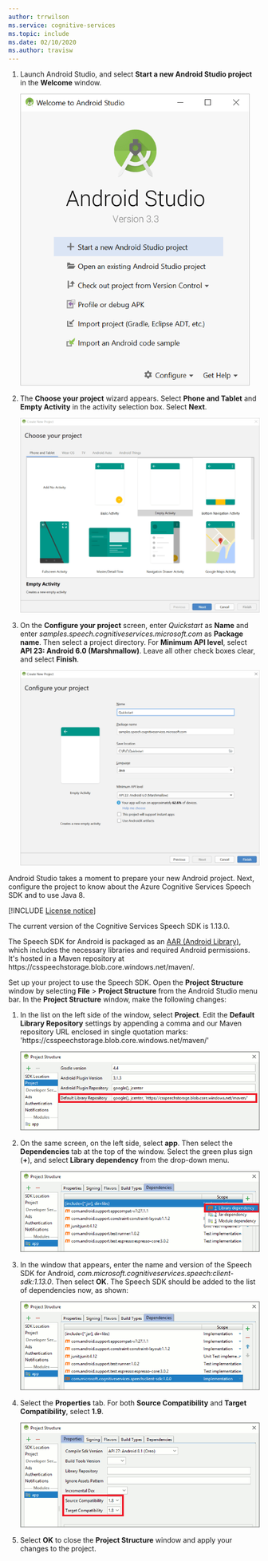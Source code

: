 ```yaml
---
author: trrwilson
ms.service: cognitive-services
ms.topic: include
ms.date: 02/10/2020
ms.author: travisw
---
```


1. Launch Android Studio, and select **Start a new Android Studio project** in the **Welcome** window.

    ![Screenshot of Android Studio Welcome window](../articles/cognitive-services/Speech-Service/media/sdk/qs-java-android-01-start-new-android-studio-project.png)

1. The **Choose your project** wizard appears. Select **Phone and Tablet** and **Empty Activity** in the activity selection box. Select **Next**.

   ![Screenshot of Choose your project wizard](../articles/cognitive-services/Speech-Service/media/sdk/qs-java-android-02-target-android-devices.png)

1. On the **Configure your project** screen, enter *Quickstart* as **Name** and enter *samples.speech.cognitiveservices.microsoft.com* as **Package name**. Then select a project directory. For **Minimum API level**, select **API 23: Android 6.0 (Marshmallow)**. Leave all other check boxes clear, and select **Finish**.

   ![Screenshot of Configure your project wizard](../articles/cognitive-services/Speech-Service/media/sdk/qs-java-android-03-create-android-project.png)

Android Studio takes a moment to prepare your new Android project. Next, configure the project to know about the Azure Cognitive Services Speech SDK and to use Java 8.

[!INCLUDE [License notice](cognitive-services-speech-service-license-notice.md)]

The current version of the Cognitive Services Speech SDK is 1.13.0.

The Speech SDK for Android is packaged as an [AAR (Android Library)](https://developer.android.com/studio/projects/android-library), which includes the necessary libraries and required Android permissions.
It's hosted in a Maven repository at https:\//csspeechstorage.blob.core.windows.net/maven/.

Set up your project to use the Speech SDK. Open the **Project Structure** window by selecting **File** > **Project Structure** from the Android Studio menu bar. In the **Project Structure** window, make the following changes:

1. In the list on the left side of the window, select **Project**. Edit the **Default Library Repository** settings by appending a comma and our Maven repository URL enclosed in single quotation marks: 'https:\//csspeechstorage.blob.core.windows.net/maven/'

   ![Screenshot of Project Structure window](../articles/cognitive-services/Speech-Service/media/sdk/qs-java-android-06-add-maven-repository.png)

1. On the same screen, on the left side, select **app**. Then select the **Dependencies** tab at the top of the window. Select the green plus sign (**+**), and select **Library dependency** from the drop-down menu.

   ![Screenshot of Library dependency](../articles/cognitive-services/Speech-Service/media/sdk/qs-java-android-07-add-module-dependency.png)

1. In the window that appears, enter the name and version of the Speech SDK for Android, *com.microsoft.cognitiveservices.speech:client-sdk:1.13.0*. Then select **OK**.
   The Speech SDK should be added to the list of dependencies now, as shown:

   ![Screenshot of Speech SDK in the list of dependencies](../articles/cognitive-services/Speech-Service/media/sdk/qs-java-android-08-dependency-added-1.0.0.png)

1. Select the **Properties** tab. For both **Source Compatibility** and **Target Compatibility**, select **1.9**.

   ![Screenshot of Source Compatibility and Target Compatibility](../articles/cognitive-services/Speech-Service/media/sdk/qs-java-android-09-dependency-added.png)

1. Select **OK** to close the **Project Structure** window and apply your changes to the project.
